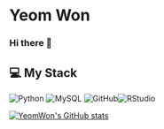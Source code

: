 # Yeom Won
### Hi there 👋

<!--
**ChungMok/ChungMok** is a ✨ _special_ ✨ repository because its `README.md` (this file) appears on your GitHub profile.

Here are some ideas to get you started:

- 🔭 I’m currently working on ...
- 🌱 I’m currently learning ...
- 👯 I’m looking to collaborate on ...
- 🤔 I’m looking for help with ...
- 💬 Ask me about ...
- 📫 How to reach me: ...
- 😄 Pronouns: ...
- ⚡ Fun fact: ...
-->

## 💻 My Stack
<img alt="Python" src ="https://img.shields.io/badge/Python-3776AB.svg?&style=flat-square&logo=Python&logoColor=white"/> <img alt="MySQL" src ="https://img.shields.io/badge/MySQL-4479A1.svg?&style=flat-square&logo=MySQL&logoColor=white"/> <img alt="GitHub" src ="https://img.shields.io/badge/GitHub-181717.svg?&style=flat-square&logo=GitHub&logoColor=white"/><img alt="RStudio" src ="https://img.shields.io/badge/RStudio-75AADB.svg?&style=flat-square&logo=RStudio&logoColor=white"/>  

[![YeomWon's GitHub stats](https://github-readme-stats.vercel.app/api?username=ChungMok&theme=algolia&show_icons=true)](https://github.com/ChungMok/github-readme-stats)
